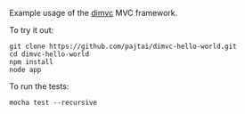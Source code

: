 Example usage of the [dimvc](https://www.npmjs.org/package/dimvc) MVC framework.

To try it out:

```shell
git clone https://github.com/pajtai/dimvc-hello-world.git
cd dimvc-hello-world
npm install
node app
```

To run the tests:

```shell
mocha test --recursive
```
